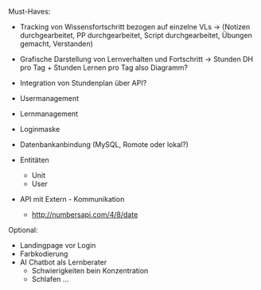 Must-Haves:
- Tracking von Wissensfortschritt bezogen auf einzelne VLs
-> (Notizen durchgearbeitet, PP durchgearbeitet, Script durchgearbeitet, Übungen gemacht, Verstanden)

- Grafische Darstellung von Lernverhalten und Fortschritt
-> Stunden DH pro Tag + Stunden Lernen pro Tag also Diagramm?

- Integration von Stundenplan über API?
- Usermanagement 
- Lernmanagement
- Loginmaske

- Datenbankanbindung
    (MySQL, Romote oder lokal?)

- Entitäten
    - Unit
    - User

- API mit Extern - Kommunikation
    - http://numbersapi.com/4/8/date

Optional:
- Landingpage vor Login
- Farbkodierung
- AI Chatbot als Lernberater
    - Schwierigkeiten bein Konzentration
    - Schlafen
    ...